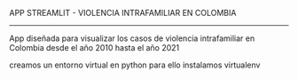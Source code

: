 APP STREAMLIT - VIOLENCIA INTRAFAMILIAR EN COLOMBIA
__________________________________________________________________

App diseñada para visualizar los casos de violencia intrafamiliar en Colombia desde el año 2010 hasta el año 2021

creamos un entorno virtual en python para ello instalamos virtualenv

